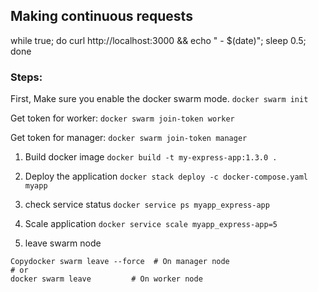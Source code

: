 ## Making continuous requests

while true; do curl http://localhost:3000 && echo " - $(date)"; sleep 0.5; done

### Steps:

First, Make sure you enable the docker swarm mode.
`docker swarm init`

Get token for worker:
`docker swarm join-token worker`

Get token for manager:
`docker swarm join-token manager`

1. Build docker image
   `docker build -t my-express-app:1.3.0 .`

2. Deploy the application
   `docker stack deploy -c docker-compose.yaml myapp`

3. check service status
   `docker service ps myapp_express-app`

4. Scale application
   `docker service scale myapp_express-app=5`

5. leave swarm node

```
Copydocker swarm leave --force  # On manager node
# or
docker swarm leave         # On worker node
```
